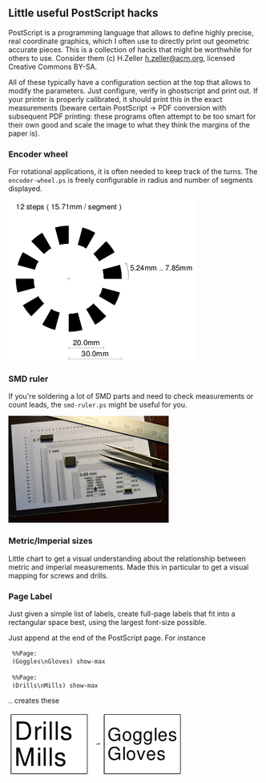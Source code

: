 Little useful PostScript hacks
------------------------------

PostScript is a programming language that allows to define highly precise, real
coordinate graphics, which I often use to directly print out geometric
accurate pieces. This is a collection of hacks that might be worthwhile
for others to use. Consider them (c) H.Zeller <h.zeller@acm.org>,
licensed Creative Commons BY-SA.

All of these typically have a configuration section at the top that allows
to modify the parameters. Just configure, verify in ghostscript and print
out. If your printer is properly calibrated, it should print this in the
exact measurements (beware certain PostScript -> PDF conversion with subsequent
PDF printing: these programs often attempt to be too smart for their own good
and scale the image to what they think the margins of the paper is).


### Encoder wheel
For rotational applications, it is often needed to keep track of the
turns. The `encoder-wheel.ps` is freely configurable in radius and number
of segments displayed.

![Image or encoder wheel][wheel-img]

### SMD ruler
If you're soldering a lot of SMD parts and need to check measurements or
count leads, the `smd-ruler.ps` might be useful for you.

![Image of ruler][ruler-img]

### Metric/Imperial sizes
Little chart to get a visual understanding about the relationship between metric
and imperial measurements. Made this in particular to get a visual mapping for
screws and drills.

### Page Label
Just given a simple list of labels, create full-page labels that fit into
a rectangular space best, using the largest font-size possible.

Just append at the end of the PostScript page. For instance

     %%Page:
     (Goggles\nGloves) show-max

     %%Page:
     (Drills\nMills) show-max

.. creates these

![Page-labels][page-label]

[wheel-img]: ./img/wheel-picture.png
[ruler-img]: ./img/smd-ruler.jpg
[page-label]: ./img/page-label.png
